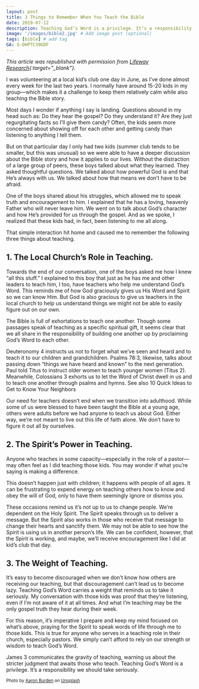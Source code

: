 ```yaml
---
layout: post
title: 3 Things to Remember When You Teach the Bible
date: 2019-07-12
description: Teaching God’s Word is a privilege. It’s a responsibility we should take seriously. # Add post description (optional)
image: '/images/bible2.jpg' # Add image post (optional)
tags: [bible] # add tag
GA: G-DHPTC39GDF
---
```

*This article was republished with permission from [Lifeway Research](https://research.lifeway.com/2019/07/12/3-things-to-remember-when-you-teach-the-bible/){:target="_blank"}.*

I was volunteering at a local kid’s club one day in June, as I’ve done almost every week for the last two years. I normally have around 15-20 kids in my group—which makes it a challenge to keep them relatively calm while also teaching the Bible story.

Most days I wonder if anything I say is landing. Questions abound in my head such as: Do they hear the gospel? Do they understand it? Are they just regurgitating facts so I’ll give them candy? Often, the kids seem more concerned about showing off for each other and getting candy than listening to anything I tell them.

But on that particular day I only had two kids (summer club tends to be smaller, but this was unusual) so we were able to have a deeper discussion about the Bible story and how it applies to our lives. Without the distraction of a large group of peers, these boys talked about what they learned. They asked thoughtful questions. We talked about how powerful God is and that He’s always with us. We talked about how that means we don’t have to be afraid.

One of the boys shared about his struggles, which allowed me to speak truth and encouragement to him. I explained that he has a loving, heavenly Father who will never leave him. We went on to talk about God’s character and how He’s provided for us through the gospel. And as we spoke, I realized that these kids had, in fact, been listening to me all along.

That simple interaction hit home and caused me to remember the following three things about teaching.

## 1. The Local Church’s Role in Teaching.

Towards the end of our conversation, one of the boys asked me how I knew “all this stuff.” I explained to this boy that just as he has me and other leaders to teach him, I too, have teachers who help me understand God’s Word. This reminds me of how God graciously gives us His Word and Spirit so we can know Him. But God is also gracious to give us teachers in the local church to help us understand things we might not be able to easily figure out on our own.

The Bible is full of exhortations to teach one another. Though some passages speak of teaching as a specific spiritual gift, it seems clear that we all share in the responsibility of building one another up by proclaiming God’s Word to each other. 

Deuteronomy 4 instructs us not to forget what we’ve seen and heard and to teach it to our children and grandchildren. Psalms 78:3, likewise, talks about passing down “things we have heard and known” to the next generation. Paul told Titus to instruct older women to teach younger women (Titus 2). Meanwhile, Colossians 3 exhorts us to let the Word of Christ dwell in us and to teach one another through psalms and hymns.
See also  10 Quick Ideas to Get to Know Your Neighbors

Our need for teachers doesn’t end when we transition into adulthood. While some of us were blessed to have been taught the Bible at a young age, others were adults before we had anyone to teach us about God. Either way, we’re not meant to live out this life of faith alone. We don’t have to figure it out all by ourselves.

## 2. The Spirit’s Power in Teaching.

Anyone who teaches in some capacity—especially in the role of a pastor—may often feel as I did teaching those kids. You may wonder if what you’re saying is making a difference.

This doesn’t happen just with children; it happens with people of all ages. It can be frustrating to expend energy on teaching others how to know and obey the will of God, only to have them seemingly ignore or dismiss you.

These occasions remind us it’s not up to us to change people. We’re dependent on the Holy Spirit. The Spirit speaks through us to deliver a message. But the Spirit also works in those who receive that message to change their hearts and sanctify them. We may not be able to see how the Spirit is using us in another person’s life. We can be confident, however, that the Spirit is working, and maybe, we’ll receive encouragement like I did at kid’s club that day.

## 3. The Weight of Teaching.

It’s easy to become discouraged when we don’t know how others are receiving our teaching, but that discouragement can’t lead us to become lazy. Teaching God’s Word carries a weight that reminds us to take it seriously. My conversation with those kids was proof that they’re listening, even if I’m not aware of it at all times. And what I’m teaching may be the only gospel truth they hear during their week.

For this reason, it’s imperative I prepare and keep my mind focused on what’s above, praying for the Spirit to speak words of life through me to those kids. This is true for anyone who serves in a teaching role in their church, especially pastors. We simply can’t afford to rely on our strength or wisdom to teach God’s Word.

James 3 communicates the gravity of teaching, warning us about the stricter judgment that awaits those who teach. Teaching God’s Word is a privilege. It’s a responsibility we should take seriously.

<sub>Photo by <a href="https://unsplash.com/@aaronburden?utm_content=creditCopyText&utm_medium=referral&utm_source=unsplash">Aaron Burden</a> on <a href="https://unsplash.com/photos/open-book-on-black-mat-beside-grey-ceramic-mug-G6G93jtU1vE?utm_content=creditCopyText&utm_medium=referral&utm_source=unsplash">Unsplash</a></sub>
  